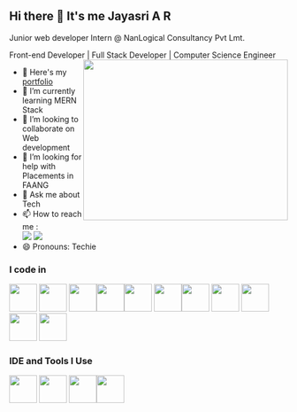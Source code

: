 ## Hi there 👋 It's me Jayasri  A R

Junior web developer Intern @ NanLogical Consultancy Pvt Lmt.

Front-end Developer | Full Stack Developer | Computer Science Engineer 
<img align="right" width="370" height="290" src="https://i.pinimg.com/originals/47/f0/34/47f0342cec72b800463bf003eac1257e.gif">
- 🔭 Here's my [portfolio](file:///D:/Dream/Bootstrap/Portfolio-main/index.html)                                                 
- 🌱 I’m currently learning MERN Stack
- 👯 I’m looking to collaborate on Web development
- 🤔 I’m looking for help with Placements in FAANG
- 💬 Ask me about Tech
- 📫 How to reach me :
<br /> [<img src="https://img.shields.io/badge/Gmail-D14836?style=for-the-badge&logo=gmail&logoColor=white"/>](mailto:jayasrirangaramanujam@gmail.com?subject=Your%20Subject%20Here&body=Your%20Message%20Her) [<img src="https://img.shields.io/badge/LinkedIn-0077B5?style=for-the-badge&logo=linkedin&logoColor=white" />](https://www.linkedin.com/in/jayasri_ar/)
- 😄 Pronouns: Techie


### I code in
 <img height="50" width="50" src="https://img.icons8.com/color/48/000000/html-5.png" /> <img height="50" width="50" src="https://img.icons8.com/color/48/000000/css3.png" /> <img height="50" width="50" src="https://img.icons8.com/color/48/000000/bootstrap.png" /><img height="50" width="50" src="https://img.icons8.com/color/48/000000/java-coffee-cup-logo.png" /><img height="50" width="50" src="https://img.icons8.com/color/48/000000/c-programming.png" /> 
<img height="50" width="50" src="https://img.icons8.com/color/48/000000/python.png" /><img height="50" width="50" src="https://img.icons8.com/color/48/000000/javascript.png"/> <img height="50" width="50" src="https://img.icons8.com/color/48/000000/react-native.png"/> <img height="50" width="50" src="https://img.icons8.com/color/48/000000/mysql-logo.png"/> <img height="50" width="50" src="https://img.icons8.com/color/48/000000/mongodb.png"/> <img height="50" width="50" src="https://img.icons8.com/color/48/000000/nodejs.png"/> 
### IDE and Tools I Use
<img height="50" width="50" src="https://img.icons8.com/color/48/000000/visual-studio-code-2019.png"/> <img height="50" width="50" src="https://img.icons8.com/color/50/000000/git.png"/> <img height="50" src="https://img.icons8.com/officel/480/null/java-eclipse.png"/><img height="50" width="50" src="![image](https://github.com/JayasriAR/JayasriAR/assets/109610628/75683493-f61e-4983-8606-f391b56744ca)
"/>
